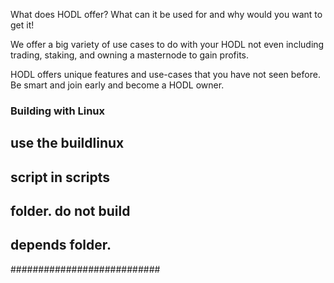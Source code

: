 What does HODL offer? What can it be used for and why would you want to get it!

 We offer a big variety of use cases to do with your HODL not even including trading, staking, and owning a masternode to gain profits. 

HODL offers unique features and use-cases that you have not seen before. Be smart and join early and become a HODL owner.


### Building with Linux ###
##  use the buildlinux   ##
##  script in scripts    ##
##  folder. do not build ##
##  depends folder.      ##
###########################
